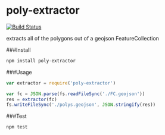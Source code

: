 poly-extractor
========

[![Build Status](https://travis-ci.org/morganherlocker/poly-extractor.png?branch=master)](https://travis-ci.org/morganherlocker/poly-extractor)

extracts all of the polygons out of a geojson FeatureCollection

###Install
```sh
npm install poly-extractor
```

###Usage

```js
var extractor = require('poly-extractor')

var fc = JSON.parse(fs.readFileSync('./FC.geojson'))
res = extractor(fc)
fs.writeFileSync('./polys.geojson', JSON.stringify(res))
```

###Test
```sh
npm test
```
